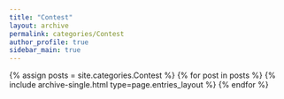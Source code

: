 ```yaml
---
title: "Contest"
layout: archive
permalink: categories/Contest
author_profile: true
sidebar_main: true
---
```



{% assign posts = site.categories.Contest %}
{% for post in posts %} {% include archive-single.html type=page.entries_layout %} {% endfor %}

